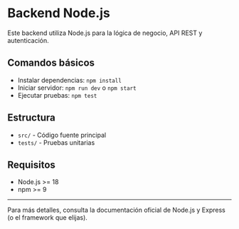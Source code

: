 # Backend Node.js

Este backend utiliza Node.js para la lógica de negocio, API REST y autenticación.

## Comandos básicos

- Instalar dependencias: `npm install`
- Iniciar servidor: `npm run dev` o `npm start`
- Ejecutar pruebas: `npm test`

## Estructura

- `src/` - Código fuente principal
- `tests/` - Pruebas unitarias

## Requisitos

- Node.js >= 18
- npm >= 9

---

Para más detalles, consulta la documentación oficial de Node.js y Express (o el framework que elijas).
